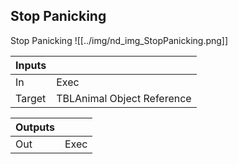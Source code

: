 ## Stop Panicking
Stop Panicking
![[../img/nd_img_StopPanicking.png]]

|Inputs||
|--|--|
| In | Exec |
| Target | TBLAnimal Object Reference |

|Outputs||
|--|--|
| Out | Exec |
